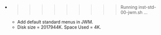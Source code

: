 * >>>>>>>>> Running inst-std-00-jwm.sh ...
  * Add default standard menus in JWM.
  * Disk size = 2017944K. Space Used = 4K.
